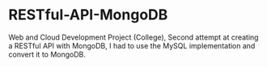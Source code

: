 # RESTful-API-MongoDB
Web and Cloud Development Project (College), Second attempt at creating a RESTful API with MongoDB, I had to use the MySQL implementation and convert it to MongoDB.
